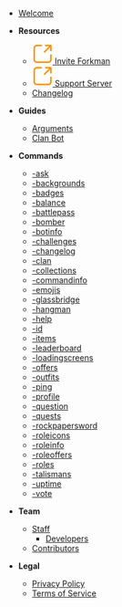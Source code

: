 - [Welcome](home.md)

- **Resources**
  - [<img src="_media/external.svg" alt=""> Invite Forkman](https://discord.com/api/oauth2/authorize?client_id=1037396167123816499&permissions=277025778753&scope=bot%20applications.commands)
  - [<img src="_media/external.svg" alt=""> Support Server](https://discord.gg/DEEZY5cwpy)
  - [Changelog](CHANGELOG.md)

- **Guides**
  - [Arguments](guides/arguments.md)
  - [Clan Bot](guides/clanbot.md)

- **Commands**
  - [-ask](commands/ask.md)
  - [-backgrounds](commands/backgrounds.md)
  - [-badges](commands/badges.md)
  - [-balance](commands/balance.md)
  - [-battlepass](commands/battlepass.md)
  - [-bomber](commands/bomber.md)
  - [-botinfo](commands/botinfo.md)
  - [-challenges](commands/challenges.md)
  - [-changelog](commands/changelog.md)
  - [-clan](commands/clan.md)
  - [-collections](commands/collections.md)
  - [-commandinfo](commands/commandinfo.md)
  - [-emojis](commands/emojis.md)
  - [-glassbridge](commands/glassbridge.md)
  - [-hangman](commands/hangman.md)
  - [-help](commands/help.md)
  - [-id](commands/id.md)
  - [-items](commands/items.md)
  - [-leaderboard](commands/leaderboard.md)
  - [-loadingscreens](commands/loadingscreens.md)
  - [-offers](commands/offers.md)
  - [-outfits](commands/outfits.md)
  - [-ping](commands/ping.md)
  - [-profile](commands/profile.md)
  - [-question](commands/question.md)
  - [-quests](commands/quests.md)
  - [-rockpapersword](commands/rockpapersword.md)
  - [-roleicons](commands/roleicons.md)
  - [-roleinfo](commands/roleinfo.md)
  - [-roleoffers](commands/roleoffers.md)
  - [-roles](commands/roles.md)
  - [-talismans](commands/talismans.md)
  - [-uptime](commands/uptime.md)
  - [-vote](commands/vote.md)

- **Team**
  - [Staff](team/staff/introduction.md)
    - [Developers](team/staff/developers.md)
  - [Contributors](team/contributors.md)

- **Legal**
  - [Privacy Policy](legal/privacy.md)
  - [Terms of Service](legal/tos.md)

